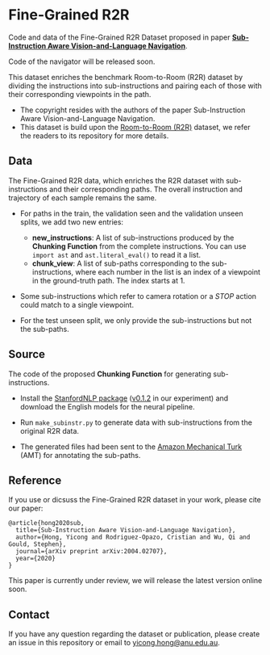 # Fine-Grained R2R
Code and data of the Fine-Grained R2R Dataset proposed in paper [**Sub-Instruction Aware Vision-and-Language Navigation**](https://arxiv.org/abs/2004.02707).

Code of the navigator will be released soon.

This dataset enriches the benchmark Room-to-Room (R2R) dataset by dividing the instructions into sub-instructions and pairing each of those with their corresponding viewpoints in the path.

* The copyright resides with the authors of the paper Sub-Instruction Aware Vision-and-Language Navigation.
* This dataset is build upon the [Room-to-Room (R2R)](https://github.com/peteanderson80/Matterport3DSimulator/tree/master/tasks/R2R) dataset, we refer the readers to its repository for more details.

## Data
The Fine-Grained R2R data, which enriches the R2R dataset with sub-instructions and their corresponding paths. The overall instruction and trajectory of each sample remains the same.

* For paths in the train, the validation seen and the validation unseen splits, we add two new entries:
  * **new_instructions**: A list of sub-instructions produced by the **Chunking Function** from the complete instructions. You can use ```import ast``` and ```ast.literal_eval()``` to read it a list.
  * **chunk_view**: A list of sub-paths corresponding to the sub-instructions, where each number in the list is an index of a viewpoint in the ground-truth path. The index starts at 1.
  
* Some sub-instructions which refer to camera rotation or a *STOP* action could match to a single viewpoint.

* For the test unseen split, we only provide the sub-instructions but not the sub-paths.

## Source
The code of the proposed **Chunking Function** for generating sub-instructions.

* Install the [StanfordNLP package](https://github.com/stanfordnlp/stanza/) ([v0.1.2](https://pypi.org/project/stanfordnlp/0.1.2/) in our experiment) and download the English models for the neural pipeline.

* Run ```make_subinstr.py``` to generate data with sub-instructions from the original R2R data.

* The generated files had been sent to the [Amazon Mechanical Turk](https://www.mturk.com/) (AMT) for annotating the sub-paths.

## Reference
If you use or dicsuss the Fine-Grained R2R dataset in your work, please cite our paper:
```
@article{hong2020sub,
  title={Sub-Instruction Aware Vision-and-Language Navigation},
  author={Hong, Yicong and Rodriguez-Opazo, Cristian and Wu, Qi and Gould, Stephen},
  journal={arXiv preprint arXiv:2004.02707},
  year={2020}
}
```
This paper is currently under review, we will release the latest version online soon.

## Contact

If you have any question regarding the dataset or publication, please create an issue in this repository or email to yicong.hong@anu.edu.au.
